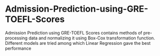 # Admission-Prediction-using-GRE-TOEFL-Scores
Admission Prediction using GRE-TOEFL Scores contains methods of pre-processing data and normalizing it using Box-Cox transformation function. Different models are tried among which Linear Regression gave the best performance
